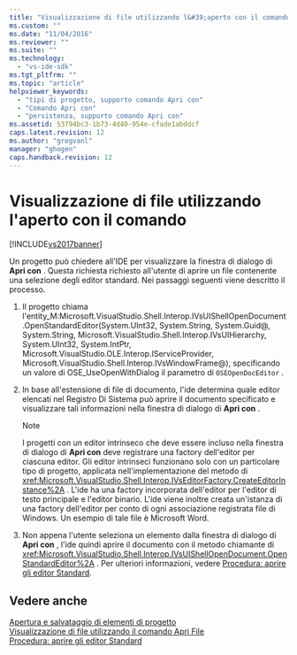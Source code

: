 ```yaml
---
title: "Visualizzazione di file utilizzando l&#39;aperto con il comando | Microsoft Docs"
ms.custom: ""
ms.date: "11/04/2016"
ms.reviewer: ""
ms.suite: ""
ms.technology: 
  - "vs-ide-sdk"
ms.tgt_pltfrm: ""
ms.topic: "article"
helpviewer_keywords: 
  - "tipi di progetto, supporto comando Apri con"
  - "Comando Apri con"
  - "persistenza, supporto comando Apri con"
ms.assetid: 53794bc3-1b73-4d40-954e-cfade1abddcf
caps.latest.revision: 12
ms.author: "gregvanl"
manager: "ghogen"
caps.handback.revision: 12
---
```

# Visualizzazione di file utilizzando l&#39;aperto con il comando
[!INCLUDE[vs2017banner](../../code-quality/includes/vs2017banner.md)]

Un progetto può chiedere all'IDE per visualizzare la finestra di dialogo di **Apri con** .  Questa richiesta richiesto all'utente di aprire un file contenente una selezione degli editor standard.  Nei passaggi seguenti viene descritto il processo.  
  
1.  Il progetto chiama l'entity\_M:Microsoft.VisualStudio.Shell.Interop.IVsUIShellOpenDocument.OpenStandardEditor\(System.UInt32, System.String, System.Guid@, System.String, Microsoft.VisualStudio.Shell.Interop.IVsUIHierarchy, System.UInt32, System.IntPtr, Microsoft.VisualStudio.OLE.Interop.IServiceProvider, Microsoft.VisualStudio.Shell.Interop.IVsWindowFrame@\), specificando un valore di OSE\_UseOpenWithDialog  il parametro di `OSEOpenDocEditor` .  
  
2.  In base all'estensione di file di documento, l'ide determina quale editor elencati nel Registro Di Sistema può aprire il documento specificato e visualizzare tali informazioni nella finestra di dialogo di **Apri con** .  
  
    > [!NOTE]
    >  I progetti con un editor intrinseco che deve essere incluso nella finestra di dialogo di **Apri con** deve registrare una factory dell'editor per ciascuna editor.  Gli editor intrinseci funzionano solo con un particolare tipo di progetto, applicata nell'implementazione del metodo di <xref:Microsoft.VisualStudio.Shell.Interop.IVsEditorFactory.CreateEditorInstance%2A> .  L'ide ha una factory incorporata dell'editor per l'editor di testo principale e l'editor binario.  L'ide viene inoltre creata un'istanza di una factory dell'editor per conto di ogni associazione registrata file di Windows.  Un esempio di tale file è Microsoft Word.  
  
3.  Non appena l'utente seleziona un elemento dalla finestra di dialogo di **Apri con** , l'ide quindi aprire il documento con il metodo chiamante di <xref:Microsoft.VisualStudio.Shell.Interop.IVsUIShellOpenDocument.OpenStandardEditor%2A> .  Per ulteriori informazioni, vedere [Procedura: aprire gli editor Standard](../../extensibility/how-to-open-standard-editors.md).  
  
## Vedere anche  
 [Apertura e salvataggio di elementi di progetto](../../extensibility/internals/opening-and-saving-project-items.md)   
 [Visualizzazione di file utilizzando il comando Apri File](../../extensibility/internals/displaying-files-by-using-the-open-file-command.md)   
 [Procedura: aprire gli editor Standard](../../extensibility/how-to-open-standard-editors.md)